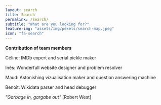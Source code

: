 ```yaml
---
layout: search
title: Search
permalink: /search/
subtitle: "What are you looking for?"
feature-img: "assets/img/pexels/search-map.jpeg"
icon: "fa-search"
---
```

**Contribution of team members**

Céline: IMDb expert and serial pickle maker

Inès: Wonderfull website designer and problem resolver

Maud: Astonishing vizualisation maker and question answering machine

Benoît: Wikidata parser and head debugger

*"Garbage in, gargabe out"* [Robert West]
